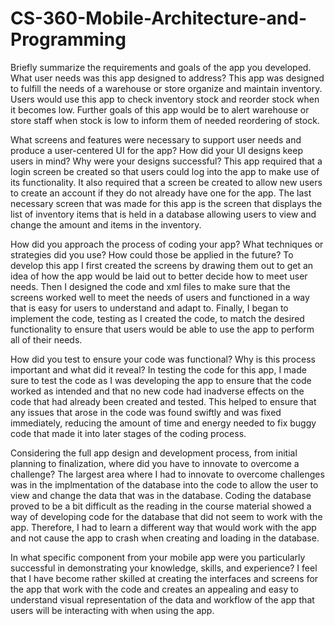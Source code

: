 # CS-360-Mobile-Architecture-and-Programming

Briefly summarize the requirements and goals of the app you developed. What user needs was this app designed to address?
  This app was designed to fulfill the needs of a warehouse or store organize and maintain inventory. Users would use this app to check inventory stock and reorder stock when it becomes low. Further goals of this app would be to alert warehouse or store staff when stock is low to inform them of needed reordering of stock.
    
What screens and features were necessary to support user needs and produce a user-centered UI for the app? How did your UI designs keep users in mind? Why were         your designs successful?
  This app required that a login screen be created so that users could log into the app to make use of its functionality. It also required that a screen be created to allow new users to create an account if they do not already have one for the app. The last necessary screen that was made for this app is the screen that displays the list of inventory items that is held in a database allowing users to view and change the amount and items in the inventory.
    
How did you approach the process of coding your app? What techniques or strategies did you use? How could those be applied in the future?
  To develop this app I first created the screens by drawing them out to get an idea of how the app would be laid out to better decide how to meet user needs. Then I designed the code and xml files to make sure that the screens worked well to meet the needs of users and functioned in a way that is easy for users to understand and adapt to. Finally, I began to implement the code, testing as I created the code, to match the desired functionality to ensure that users would be able to use the app to perform all of their needs.
   
How did you test to ensure your code was functional? Why is this process important and what did it reveal?
  In testing the code for this app, I made sure to test the code as I was developing the app to ensure that the code worked as intended and that no new code had inadverse effects on the code that had already been created and tested. This helped to ensure that any issues that arose in the code was found swiftly and was fixed immediately, reducing the amount of time and energy needed to fix buggy code that made it into later stages of the coding process.
    
Considering the full app design and development process, from initial planning to finalization, where did you have to innovate to overcome a challenge?
  The largest area where I had to innovate to overcome challenges was in the implmentation of the database into the code to allow the user to view and change the data that was in the database. Coding the database proved to be a bit difficult as the reading in the course material showed a way of developing code for the database that did not seem to work with the app. Therefore, I had to learn a different way that would work with the app and not cause the app to crash when creating and loading in the database.
    
In what specific component from your mobile app were you particularly successful in demonstrating your knowledge, skills, and experience?
  I feel that I have become rather skilled at creating the interfaces and screens for the app that work with the code and creates an appealing and easy to understand visual representation of the data and workflow of the app that users will be interacting with when using the app.

